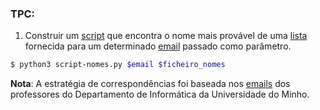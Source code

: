 ### TPC:
1. Construir um [script](script-nomes.py) que encontra o nome mais provável de uma [lista](nomes.txt) fornecida para um determinado [email](emails.txt) passado como parâmetro. 
```sh
$ python3 script-nomes.py $email $ficheiro_nomes
```
**Nota**: A estratégia de correspondências foi baseada nos [emails](nomes-emails.txt) dos professores do Departamento de Informática da Universidade do Minho.
